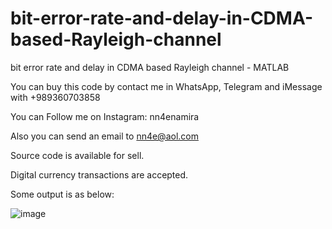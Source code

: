 # bit-error-rate-and-delay-in-CDMA-based-Rayleigh-channel
bit error rate and delay in CDMA based Rayleigh channel - MATLAB

You can buy this code by contact me in WhatsApp, Telegram and iMessage with +989360703858

You can Follow me on Instagram: nn4enamira

Also you can send an email to nn4e@aol.com

Source code is available for sell.

Digital currency transactions are accepted.

Some output is as below:

![image](https://github.com/user-attachments/assets/2487380c-d269-49c9-84e3-94a0c276faf8)

